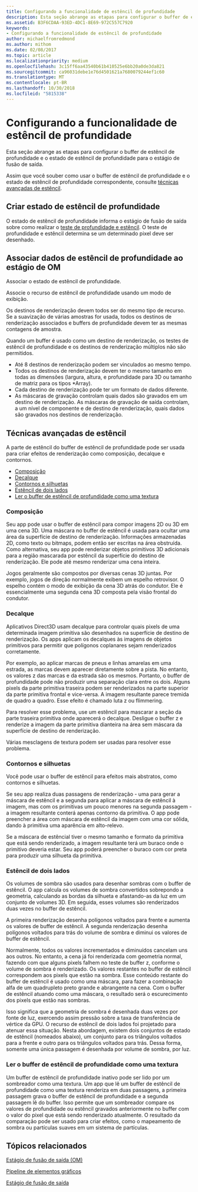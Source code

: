 ```yaml
---
title: Configurando a funcionalidade de estêncil de profundidade
description: Esta seção abrange as etapas para configurar o buffer de estêncil de profundidade e o estado de estêncil de profundidade para o estágio de fusão de saída.
ms.assetid: B3F6CDAA-93ED-4DC1-8E69-972C557C7920
keywords:
- Configurando a funcionalidade de estêncil de profundidade
author: michaelfromredmond
ms.author: mithom
ms.date: 02/08/2017
ms.topic: article
ms.localizationpriority: medium
ms.openlocfilehash: 3c15ff6aa43540b61b410525e6bb20a0de3da821
ms.sourcegitcommit: ca96031debe1e76d4501621a7680079244ef1c60
ms.translationtype: MT
ms.contentlocale: pt-BR
ms.lasthandoff: 10/30/2018
ms.locfileid: "5815338"
---
```

# <a name="span-iddirect3dconceptsconfiguringdepth-stencilfunctionalityspanconfiguring-depth-stencil-functionality"></a><span id="direct3dconcepts.configuring_depth-stencil_functionality"></span>Configurando a funcionalidade de estêncil de profundidade


Esta seção abrange as etapas para configurar o buffer de estêncil de profundidade e o estado de estêncil de profundidade para o estágio de fusão de saída.

Assim que você souber como usar o buffer de estêncil de profundidade e o estado de estêncil de profundidade correspondente, consulte [técnicas avançadas de estêncil](#advanced-stencil-techniques).

## <a name="span-idcreatedepthstencilstatespanspan-idcreatedepthstencilstatespanspan-idcreatedepthstencilstatespancreate-depth-stencil-state"></a><span id="Create_Depth_Stencil_State"></span><span id="create_depth_stencil_state"></span><span id="CREATE_DEPTH_STENCIL_STATE"></span>Criar estado de estêncil de profundidade


O estado de estêncil de profundidade informa o estágio de fusão de saída sobre como realizar o [teste de profundidade e estêncil](https://msdn.microsoft.com/library/windows/desktop/bb205120). O teste de profundidade e estêncil determina se um determinado pixel deve ser desenhado.

## <a name="span-idbinddepthstenciltotheomstagespanspan-idbinddepthstenciltotheomstagespanspan-idbinddepthstenciltotheomstagespanbind-depth-stencil-data-to-the-om-stage"></a><span id="Bind_Depth_Stencil_to_the_OM_Stage"></span><span id="bind_depth_stencil_to_the_om_stage"></span><span id="BIND_DEPTH_STENCIL_TO_THE_OM_STAGE"></span>Associar dados de estêncil de profundidade ao estágio de OM


Associar o estado de estêncil de profundidade.

Associe o recurso de estêncil de profundidade usando um modo de exibição.

Os destinos de renderização devem todos ser do mesmo tipo de recurso. Se a suavização de várias amostras for usada, todos os destinos de renderização associados e buffers de profundidade devem ter as mesmas contagens de amostra.

Quando um buffer é usado como um destino de renderização, os testes de estêncil de profundidade e os destinos de renderização múltiplos não são permitidos.

-   Até 8 destinos de renderização podem ser vinculados ao mesmo tempo.
-   Todos os destinos de renderização devem ter o mesmo tamanho em todas as dimensões (largura, altura, e profundidade para 3D ou tamanho de matriz para os tipos \*Array).
-   Cada destino de renderização pode ter um formato de dados diferente.
-   As máscaras de gravação controlam quais dados são gravados em um destino de renderização. As máscaras de gravação de saída controlam, a um nível de componente e de destino de renderização, quais dados são gravados nos destinos de renderização.

## <a name="span-idadvancedstenciltechniquesspanspan-idadvancedstenciltechniquesspanspan-idadvancedstenciltechniquesspanspan-idadvanced-stencil-techniquesspanadvanced-stencil-techniques"></a><span id="Advanced_Stencil_Techniques"></span><span id="advanced_stencil_techniques"></span><span id="ADVANCED_STENCIL_TECHNIQUES"></span><span id="advanced-stencil-techniques"></span>Técnicas avançadas de estêncil


A parte de estêncil do buffer de estêncil de profundidade pode ser usada para criar efeitos de renderização como composição, decalque e contornos.

-   [Composição](#compositing)
-   [Decalque](#decaling)
-   [Contornos e silhuetas](#outlines-and-silhouettes)
-   [Estêncil de dois lados](#two-sided-stencil)
-   [Ler o buffer de estêncil de profundidade como uma textura](#reading-the-depth-stencil-buffer-as-a-texture)

### <a name="span-idcompositingspanspan-idcompositingspanspan-idcompositingspancompositing"></a><span id="Compositing"></span><span id="compositing"></span><span id="COMPOSITING"></span>Composição

Seu app pode usar o buffer de estêncil para compor imagens 2D ou 3D em uma cena 3D. Uma máscara no buffer de estêncil é usada para ocultar uma área da superfície de destino de renderização. Informações armazenadas 2D, como texto ou bitmaps, podem então ser escritas na área obstruída. Como alternativa, seu app pode renderizar objetos primitivos 3D adicionais para a região mascarada por estêncil da superfície do destino de renderização. Ele pode até mesmo renderizar uma cena inteira.

Jogos geralmente são compostos por diversas cenas 3D juntas. Por exemplo, jogos de direção normalmente exibem um espelho retrovisor. O espelho contém o modo de exibição da cena 3D atrás do condutor. Ele é essencialmente uma segunda cena 3D composta pela visão frontal do condutor.

### <a name="span-iddecalingspanspan-iddecalingspanspan-iddecalingspandecaling"></a><span id="Decaling"></span><span id="decaling"></span><span id="DECALING"></span>Decalque

Aplicativos Direct3D usam decalque para controlar quais pixels de uma determinada imagem primitiva são desenhados na superfície de destino de renderização. Os apps aplicam os decalques às imagens de objetos primitivos para permitir que polígonos coplanares sejam renderizados corretamente.

Por exemplo, ao aplicar marcas de pneus e linhas amarelas em uma estrada, as marcas devem aparecer diretamente sobre a pista. No entanto, os valores z das marcas e da estrada são os mesmos. Portanto, o buffer de profundidade pode não produzir uma separação clara entre os dois. Alguns pixels da parte primitiva traseira podem ser renderizados na parte superior da parte primitiva frontal e vice-versa. A imagem resultante parece tremida de quadro a quadro. Esse efeito é chamado luta z ou flimmering.

Para resolver esse problema, use um estêncil para mascarar a seção da parte traseira primitiva onde aparecerá o decalque. Desligue o buffer z e renderize a imagem da parte primitiva dianteira na área sem máscara da superfície de destino de renderização.

Várias mesclagens de textura podem ser usadas para resolver esse problema.

### <a name="span-idoutlinesandsilhouettesspanspan-idoutlinesandsilhouettesspanspan-idoutlinesandsilhouettesspanspan-idoutlines-and-silhouettesoutlines-and-silhouettes"></a><span id="Outlines_and_Silhouettes"></span><span id="outlines_and_silhouettes"></span><span id="OUTLINES_AND_SILHOUETTES"></span><span id="outlines-and-silhouettes">Contornos e silhuetas

Você pode usar o buffer de estêncil para efeitos mais abstratos, como contornos e silhuetas.

Se seu app realiza duas passagens de renderização - uma para gerar a máscara de estêncil e a segunda para aplicar a máscara de estêncil à imagem, mas com os primitivas um pouco menores na segunda passagem - a imagem resultante conterá apenas contorno da primitiva. O app pode preencher a área com máscara de estêncil da imagem com uma cor sólida, dando à primitiva uma aparência em alto-relevo.

Se a máscara de estêncial tiver o mesmo tamanho e formato da primitiva que está sendo renderizado, a imagem resultante terá um buraco onde o primitivo deveria estar. Seu app poderá preencher o buraco com cor preta para produzir uma silhueta da primitiva.

### <a name="span-idtwosidedstencilspanspan-idtwosidedstencilspanspan-idtwosidedstencilspantwo-sided-stencil"></a><span id="Two_Sided_Stencil"></span><span id="two_sided_stencil"></span><span id="TWO_SIDED_STENCIL"></span>Estêncil de dois lados

Os volumes de sombra são usados para desenhar sombras com o buffer de estêncil. O app calcula os volumes de sombra convertidos sobrepondo a geometria, calculando as bordas da silhueta e afastando-as da luz em um conjunto de volumes 3D. Em seguida, esses volumes são renderizados duas vezes no buffer de estêncil.

A primeira renderização desenha polígonos voltados para frente e aumenta os valores de buffer de estêncil. A segunda renderização desenha polígonos voltados para trás do volume de sombra e diminui os valores de buffer de estêncil.

Normalmente, todos os valores incrementados e diminuídos cancelam uns aos outros. No entanto, a cena já foi renderizada com geometria normal, fazendo com que alguns pixels falhem no teste de buffer z, conforme o volume de sombra é renderizado. Os valores restantes no buffer de estêncil correspondem aos pixels que estão na sombra. Esse conteúdo restante do buffer de estêncil é usado como uma máscara, para fazer a combinação alfa de um quadrupleto preto grande e abrangente na cena. Com o buffer de estêncil atuando como uma máscara, o resultado será o escurecimento dos pixels que estão nas sombras.

Isso significa que a geometria de sombra é desenhada duas vezes por fonte de luz, exercendo assim pressão sobre a taxa de transferência de vértice da GPU. O recurso de estêncil de dois lados foi projetado para atenuar essa situação. Nesta abordagem, existem dois conjuntos de estado de estêncil (nomeados abaixo), um conjunto para os triângulos voltados para a frente e outro para os triângulos voltados para trás. Dessa forma, somente uma única passagem é desenhada por volume de sombra, por luz.

### <a name="span-idreadingthedepth-stencilbufferasatexturespanspan-idreadingthedepth-stencilbufferasatexturespanspan-idreadingthedepth-stencilbufferasatexturespanspan-idreading-the-depth-stencil-buffer-as-a-texturespanreading-the-depth-stencil-buffer-as-a-texture"></a><span id="Reading_the_Depth-Stencil_Buffer_as_a_Texture"></span><span id="reading_the_depth-stencil_buffer_as_a_texture"></span><span id="READING_THE_DEPTH-STENCIL_BUFFER_AS_A_TEXTURE"></span><span id="reading-the-depth-stencil-buffer-as-a-texture"></span>Ler o buffer de estêncil de profundidade como uma textura

Um buffer de estêncil de profundidade inativo pode ser lido por um sombreador como uma textura. Um app que lê um buffer de estêncil de profundidade como uma textura renderiza em duas passagens, a primeira passagem grava o buffer de estêncil de profundidade e a segunda passagem lê do buffer. Isso permite que um sombreador compare os valores de profundidade ou estêncil gravados anteriormente no buffer com o valor do pixel que está sendo renderizado atualmente. O resultado da comparação pode ser usado para criar efeitos, como o mapeamento de sombra ou partículas suaves em um sistema de partículas.

## <a name="span-idrelated-topicsspanrelated-topics"></a><span id="related-topics"></span>Tópicos relacionados


[Estágio de fusão de saída (OM)](output-merger-stage--om-.md)

[Pipeline de elementos gráficos](graphics-pipeline.md)

[Estágio de fusão de saída](https://msdn.microsoft.com/library/windows/desktop/bb205120)
